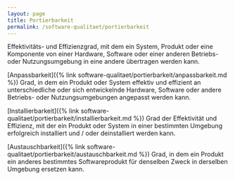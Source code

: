 ```yaml
---
layout: page
title: Portierbarkeit
permalink: /software-qualitaet/portierbarkeit
---
```

Effektivitäts- und Effizienzgrad, mit dem ein System, Produkt oder eine Komponente von einer Hardware, Software oder einer anderen Betriebs- oder Nutzungsumgebung in eine andere übertragen werden kann.

[Anpassbarkeit]({% link software-qualitaet/portierbarkeit/anpassbarkeit.md %})
Grad, in dem ein Produkt oder System effektiv und effizient an unterschiedliche oder sich entwickelnde Hardware, Software oder andere Betriebs- oder Nutzungsumgebungen angepasst werden kann.

[Installierbarkeit]({% link software-qualitaet/portierbarkeit/installierbarkeit.md %})
Grad der Effektivität und Effizienz, mit der ein Produkt oder System in einer bestimmten Umgebung erfolgreich installiert und / oder deinstalliert werden kann.

[Austauschbarkeit]({% link software-qualitaet/portierbarkeit/austauschbarkeit.md %})
Grad, in dem ein Produkt ein anderes bestimmtes Softwareprodukt für denselben Zweck in derselben Umgebung ersetzen kann.